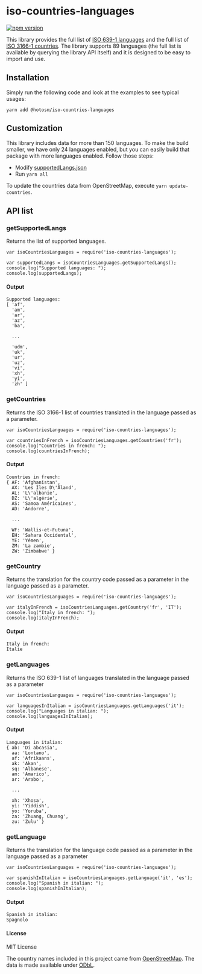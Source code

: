 # iso-countries-languages

[![npm version](https://badge.fury.io/js/%40hotosm%2Fiso-countries-languages.svg)](https://badge.fury.io/js/%40hotosm%2Fiso-countries-languages)

This library provides the full list of [ISO 639-1 languages](https://en.wikipedia.org/wiki/List_of_ISO_639-1_codes) and the full list of [ISO 3166-1 countries](https://en.wikipedia.org/wiki/ISO_3166-1). The library supports 89 languages (the full list is available by querying the library API itself) and it is designed to be easy to import and use.

## Installation

Simply run the following code and look at the examples to see typical usages:

```
yarn add @hotosm/iso-countries-languages
```

## Customization

This library includes data for more than 150 languages. To make the build smaller, we have only 24 languages enabled, but you can easily build that package with more languages enabled. Follow those steps:

- Modify [supportedLangs.json](/src/supportedLangs.json)
- Run `yarn all`

To update the countries data from OpenStreetMap, execute `yarn update-countries`.

## API list

### getSupportedLangs

Returns the list of supported languages.

```
var isoCountriesLanguages = require('iso-countries-languages');

var supportedLangs = isoCountriesLanguages.getSupportedLangs();
console.log("Supported languages: ");
console.log(supportedLangs);
```

#### Output

```
Supported languages:
[ 'af',
  'am',
  'ar',
  'az',
  'ba',

  ...

  'udm',
  'uk',
  'ur',
  'uz',
  'vi',
  'xh',
  'yi',
  'zh' ]
```

### getCountries

Returns the ISO 3166-1 list of countries translated in the language passed as a parameter.

```
var isoCountriesLanguages = require('iso-countries-languages');

var countriesInFrench = isoCountriesLanguages.getCountries('fr');
console.log("Countries in french: ");
console.log(countriesInFrench);
```

#### Output

```
Countries in french:
{ AF: 'Afghanistan',
  AX: 'Les Îles D\'Åland',
  AL: 'L\'albanie',
  DZ: 'L\'algérie',
  AS: 'Samoa Américaines',
  AD: 'Andorre',

  ...

  WF: 'Wallis-et-Futuna',
  EH: 'Sahara Occidental',
  YE: 'Yémen',
  ZM: 'La zambie',
  ZW: 'Zimbabwe' }
```

### getCountry

Returns the translation for the country code passed as a parameter in the language passed as a parameter.

```
var isoCountriesLanguages = require('iso-countries-languages');

var italyInFrench = isoCountriesLanguages.getCountry('fr', 'IT');
console.log("Italy in french: ");
console.log(italyInFrench);
```

#### Output

```
Italy in french:
Italie
```

### getLanguages

Returns the ISO 639-1 list of languages translated in the language passed as a parameter

```
var isoCountriesLanguages = require('iso-countries-languages');

var languagesInItalian = isoCountriesLanguages.getLanguages('it');
console.log("Languages in italian: ");
console.log(languagesInItalian);
```

#### Output

```
Languages in italian:
{ ab: 'Di abcasia',
  aa: 'Lontano',
  af: 'Afrikaans',
  ak: 'Akan',
  sq: 'Albanese',
  am: 'Amarico',
  ar: 'Arabo',

  ...

  xh: 'Xhosa',
  yi: 'Yiddish',
  yo: 'Yoruba',
  za: 'Zhuang, Chuang',
  zu: 'Zulu' }

```

### getLanguage

Returns the translation for the language code passed as a parameter in the language passed as a parameter

```
var isoCountriesLanguages = require('iso-countries-languages');

var spanishInItalian = isoCountriesLanguages.getLanguage('it', 'es');
console.log("Spanish in italian: ");
console.log(spanishInItalian);
```

#### Output

```
Spanish in italian:
Spagnolo
```

#### License

MIT License

The country names included in this project came from [OpenStreetMap](https://osm.org/copyright). The data is made available under [ODbL](https://opendatacommons.org/licenses/odbl/).
